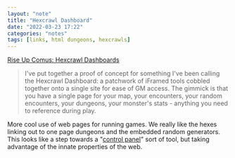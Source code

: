 ```yaml
---
layout: "note"
title: "Hexcrawl Dashboard"
date: "2022-03-23 17:22"
categories: "notes"
tags: [links, html dungeons, hexcrawls]
---
```

[Rise Up Comus: Hexcrawl Dashboards](http://riseupcomus.blogspot.com/2022/03/hexcrawl-dashboards.html)
>I've put together a proof of concept for something I've been calling the Hexcrawl Dashboard: a patchwork of iFramed tools cobbled together onto a single site for ease of GM access. The gimmick is that you have a single page for your map, your encounters, your random encounters, your dungeons, your monster's stats - anything you need to reference during play.

More cool use of web pages for running games. We really like the hexes linking out to one page dungeons and the embedded random generators. This looks like a step towards a "[control panel](http://questingblog.com/control-panel-book-layout-osr/)" sort of tool, but taking advantage of the innate properties of the web. 
